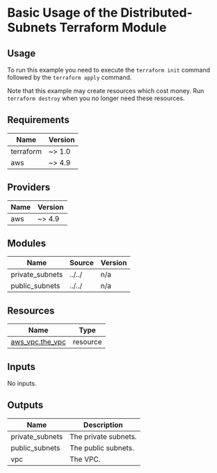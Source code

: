 # Basic Usage of the Distributed-Subnets Terraform Module #

## Usage ##

To run this example you need to execute the `terraform init` command
followed by the `terraform apply` command.

Note that this example may create resources which cost money. Run
`terraform destroy` when you no longer need these resources.

<!-- BEGIN_TF_DOCS -->
## Requirements ##

| Name | Version |
|------|---------|
| terraform | ~> 1.0 |
| aws | ~> 4.9 |

## Providers ##

| Name | Version |
|------|---------|
| aws | ~> 4.9 |

## Modules ##

| Name | Source | Version |
|------|--------|---------|
| private\_subnets | ../../ | n/a |
| public\_subnets | ../../ | n/a |

## Resources ##

| Name | Type |
|------|------|
| [aws_vpc.the_vpc](https://registry.terraform.io/providers/hashicorp/aws/latest/docs/resources/vpc) | resource |

## Inputs ##

No inputs.

## Outputs ##

| Name | Description |
|------|-------------|
| private\_subnets | The private subnets. |
| public\_subnets | The public subnets. |
| vpc | The VPC. |
<!-- END_TF_DOCS -->

